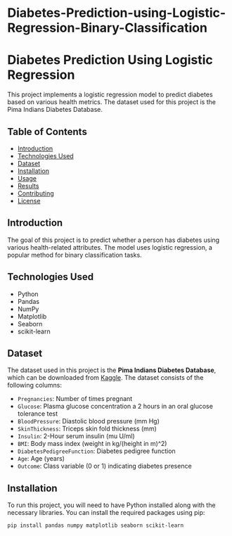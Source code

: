 # Diabetes-Prediction-using-Logistic-Regression-Binary-Classification
# Diabetes Prediction Using Logistic Regression

This project implements a logistic regression model to predict diabetes based on various health metrics. The dataset used for this project is the Pima Indians Diabetes Database.

## Table of Contents
- [Introduction](#introduction)
- [Technologies Used](#technologies-used)
- [Dataset](#dataset)
- [Installation](#installation)
- [Usage](#usage)
- [Results](#results)
- [Contributing](#contributing)
- [License](#license)

## Introduction
The goal of this project is to predict whether a person has diabetes using various health-related attributes. The model uses logistic regression, a popular method for binary classification tasks.

## Technologies Used
- Python
- Pandas
- NumPy
- Matplotlib
- Seaborn
- scikit-learn

## Dataset
The dataset used in this project is the **Pima Indians Diabetes Database**, which can be downloaded from [Kaggle](https://www.kaggle.com/datasets/uciml/pima-indians-diabetes-database). The dataset consists of the following columns:
- `Pregnancies`: Number of times pregnant
- `Glucose`: Plasma glucose concentration a 2 hours in an oral glucose tolerance test
- `BloodPressure`: Diastolic blood pressure (mm Hg)
- `SkinThickness`: Triceps skin fold thickness (mm)
- `Insulin`: 2-Hour serum insulin (mu U/ml)
- `BMI`: Body mass index (weight in kg/(height in m)^2)
- `DiabetesPedigreeFunction`: Diabetes pedigree function
- `Age`: Age (years)
- `Outcome`: Class variable (0 or 1) indicating diabetes presence

## Installation
To run this project, you will need to have Python installed along with the necessary libraries. You can install the required packages using pip:

```bash
pip install pandas numpy matplotlib seaborn scikit-learn
